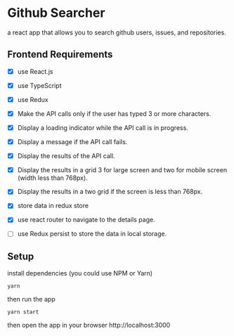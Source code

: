 # Github Searcher
a react app that allows you to search github users, issues, and repositories.
## Frontend Requirements
- [x] use React.js
- [x] use TypeScript
- [x] use Redux
- [x] Make the API calls only if the user has typed 3 or more characters.
- [x] Display a loading indicator while the API call is in progress.
- [x] Display a message if the API call fails.
- [x] Display the results of the API call.
- [x] Display the results in a grid 3 for large screen and two for mobile screen (width less than 768px).
- [x] Display the results in a two grid if the screen is less than 768px.
- [x] store data in redux store
- [x] use react router to navigate to the details page.
- [ ] use Redux persist to store the data in local storage.


## Setup
install dependencies (you could use NPM or Yarn)

```shell
yarn
```
then run the app
```shell
yarn start
```
then open the app in your browser
http://localhost:3000